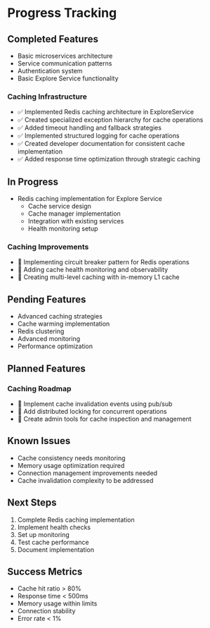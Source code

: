 # Progress Tracking

## Completed Features
- Basic microservices architecture
- Service communication patterns
- Authentication system
- Basic Explore Service functionality

### Caching Infrastructure

- ✅ Implemented Redis caching architecture in ExploreService
- ✅ Created specialized exception hierarchy for cache operations
- ✅ Added timeout handling and fallback strategies
- ✅ Implemented structured logging for cache operations
- ✅ Created developer documentation for consistent cache implementation
- ✅ Added response time optimization through strategic caching

## In Progress
- Redis caching implementation for Explore Service
  - Cache service design
  - Cache manager implementation
  - Integration with existing services
  - Health monitoring setup

### Caching Improvements

- 🔄 Implementing circuit breaker pattern for Redis operations
- 🔄 Adding cache health monitoring and observability
- 🔄 Creating multi-level caching with in-memory L1 cache

## Pending Features
- Advanced caching strategies
- Cache warming implementation
- Redis clustering
- Advanced monitoring
- Performance optimization

## Planned Features

### Caching Roadmap

- 📝 Implement cache invalidation events using pub/sub
- 📝 Add distributed locking for concurrent operations
- 📝 Create admin tools for cache inspection and management

## Known Issues
- Cache consistency needs monitoring
- Memory usage optimization required
- Connection management improvements needed
- Cache invalidation complexity to be addressed

## Next Steps
1. Complete Redis caching implementation
2. Implement health checks
3. Set up monitoring
4. Test cache performance
5. Document implementation

## Success Metrics
- Cache hit ratio > 80%
- Response time < 500ms
- Memory usage within limits
- Connection stability
- Error rate < 1%
